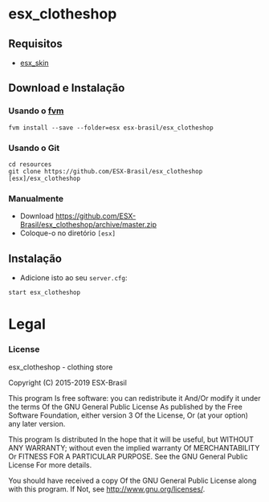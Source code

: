# esx_clotheshop

## Requisitos
- [esx_skin](https://github.com/ESX-brasil/esx_skin)

## Download e Instalação

### Usando o [fvm](https://github.com/qlaffont/fvm-installer)
```
fvm install --save --folder=esx esx-brasil/esx_clotheshop
```

### Usando o Git
```
cd resources
git clone https://github.com/ESX-Brasil/esx_clotheshop [esx]/esx_clotheshop
```

### Manualmente
- Download https://github.com/ESX-Brasil/esx_clotheshop/archive/master.zip
- Coloque-o no diretório `[esx]`

## Instalação
- Adicione isto ao seu `server.cfg`:

```
start esx_clotheshop
```

# Legal
### License
esx_clotheshop - clothing store

Copyright (C) 2015-2019 ESX-Brasil

This program Is free software: you can redistribute it And/Or modify it under the terms Of the GNU General Public License As published by the Free Software Foundation, either version 3 Of the License, Or (at your option) any later version.

This program Is distributed In the hope that it will be useful, but WITHOUT ANY WARRANTY; without even the implied warranty Of MERCHANTABILITY Or FITNESS FOR A PARTICULAR PURPOSE. See the GNU General Public License For more details.

You should have received a copy Of the GNU General Public License along with this program. If Not, see http://www.gnu.org/licenses/.

